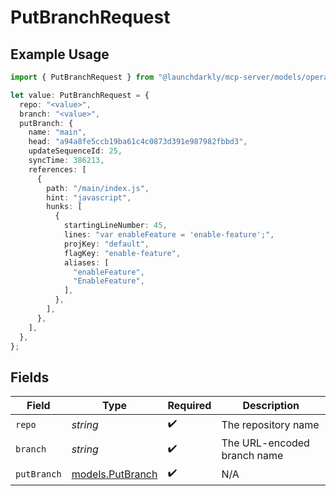 # PutBranchRequest

## Example Usage

```typescript
import { PutBranchRequest } from "@launchdarkly/mcp-server/models/operations";

let value: PutBranchRequest = {
  repo: "<value>",
  branch: "<value>",
  putBranch: {
    name: "main",
    head: "a94a8fe5ccb19ba61c4c0873d391e987982fbbd3",
    updateSequenceId: 25,
    syncTime: 386213,
    references: [
      {
        path: "/main/index.js",
        hint: "javascript",
        hunks: [
          {
            startingLineNumber: 45,
            lines: "var enableFeature = 'enable-feature';",
            projKey: "default",
            flagKey: "enable-feature",
            aliases: [
              "enableFeature",
              "EnableFeature",
            ],
          },
        ],
      },
    ],
  },
};
```

## Fields

| Field                                         | Type                                          | Required                                      | Description                                   |
| --------------------------------------------- | --------------------------------------------- | --------------------------------------------- | --------------------------------------------- |
| `repo`                                        | *string*                                      | :heavy_check_mark:                            | The repository name                           |
| `branch`                                      | *string*                                      | :heavy_check_mark:                            | The URL-encoded branch name                   |
| `putBranch`                                   | [models.PutBranch](../../models/putbranch.md) | :heavy_check_mark:                            | N/A                                           |